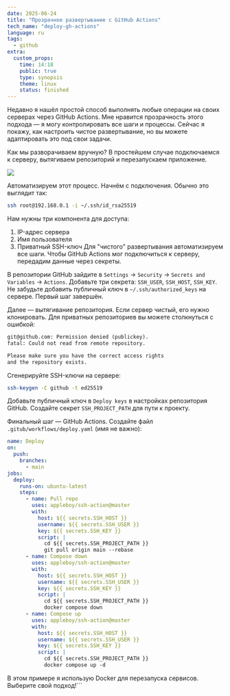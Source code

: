 ```yaml
---
date: 2025-06-24
title: "Прозрачное развертывание с GitHub Actions"
tech_name: "deploy-gh-actions"
language: ru
tags:
  - github
extra:
  custom_props:
    time: 14:18
    public: true
    type: synopsis
    theme: linux
    status: finished
---
```

Недавно я нашёл простой способ выполнять любые операции на своих серверах через GitHub Actions. Мне нравится прозрачность этого подхода — я могу контролировать все шаги и процессы. Сейчас я покажу, как настроить чистое развертывание, но вы можете адаптировать это под свои задачи.

Как мы разворачиваем вручную? В простейшем случае подключаемся к серверу, вытягиваем репозиторий и перезапускаем приложение.

![](https://alchemmist.xyz/images/deploy-pipeline.svg)

Автоматизируем этот процесс. Начнём с подключения. Обычно это выглядит так:
```sh
ssh root@192.168.0.1 -i ~/.ssh/id_rsa25519
```

Нам нужны три компонента для доступа:
1. IP-адрес сервера
2. Имя пользователя
3. Приватный SSH-ключ
Для "чистого" развертывания автоматизируем все шаги. Чтобы GitHub Actions мог подключиться к серверу, передадим данные через секреты. 

В репозитории GitHub зайдите в `Settings` → `Security` → `Secrets and Variables` → `Actions`. Добавьте три секрета: `SSH_USER`, `SSH_HOST`, `SSH_KEY`. Не забудьте добавить публичный ключ в `~/.ssh/authorized_keys` на сервере. Первый шаг завершён.

Далее — вытягивание репозитория. Если сервер чистый, его нужно клонировать. Для приватных репозиториев вы можете столкнуться с ошибкой:
```txt
git@github.com: Permission denied (publickey).
fatal: Could not read from remote repository.

Please make sure you have the correct access rights
and the repository exists.
```

Сгенерируйте SSH-ключи на сервере:
```sh
ssh-keygen -C github -t ed25519
```

Добавьте публичный ключ в `Deploy keys` в настройках репозитория GitHub. Создайте секрет `SSH_PROJECT_PATH` для пути к проекту.

Финальный шаг — GitHub Actions. Создайте файл `.gitub/workflows/deploy.yaml` (имя не важно):
```yaml
name: Deploy
on:
  push:
    branches:
      - main
jobs:
  deploy:
    runs-on: ubuntu-latest
    steps:
      - name: Pull repo
        uses: appleboy/ssh-action@master
        with:
          host: ${{ secrets.SSH_HOST }}
          username: ${{ secrets.SSH_USER }}
          key: ${{ secrets.SSH_KEY }}
          script: |
            cd ${{ secrets.SSH_PROJECT_PATH }}
            git pull origin main --rebase
      - name: Compose down
        uses: appleboy/ssh-action@master
        with:
          host: ${{ secrets.SSH_HOST }}
          username: ${{ secrets.SSH_USER }}
          key: ${{ secrets.SSH_KEY }}
          script: |
            cd ${{ secrets.SSH_PROJECT_PATH }}
            docker compose down
      - name: Compose up
        uses: appleboy/ssh-action@master
        with:
          host: ${{ secrets.SSH_HOST }}
          username: ${{ secrets.SSH_USER }}
          key: ${{ secrets.SSH_KEY }}
          script: |
            cd ${{ secrets.SSH_PROJECT_PATH }}
            docker compose up -d
```

В этом примере я использую Docker для перезапуска сервисов. Выберите свой подход!```